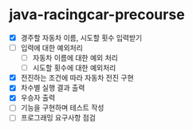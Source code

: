 # java-racingcar-precourse



- [x] 경주할 자동차 이름, 시도할 횟수 입력받기
- [ ] 입력에 대한 예외처리
  - [ ] 자동차 이름에 대한 예외 처리
  - [ ] 시도할 횟수에 대한 예외처리
- [x] 전진하는 조건에 따라 자동차 전진 구현
- [x] 차수별 실행 결과 출력
- [x] 우승자 출력
- [ ] 기능을 구현하며 테스트 작성
- [ ] 프로그래밍 요구사항 점검
